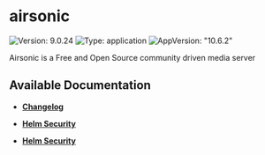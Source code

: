 # airsonic

![Version: 9.0.24](https://img.shields.io/badge/Version-9.0.24-informational?style=flat-square) ![Type: application](https://img.shields.io/badge/Type-application-informational?style=flat-square) ![AppVersion: "10.6.2"](https://img.shields.io/badge/AppVersion-"10.6.2"-informational?style=flat-square)

Airsonic is a Free and Open Source community driven media server

## Available Documentation

- [**Changelog**](CHANGELOG)

- [**Helm Security**](container-security)

- [**Helm Security**](helm-security)

